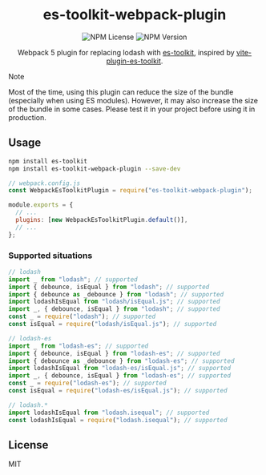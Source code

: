 <div align = center>
  <h1>es-toolkit-webpack-plugin</h1>
  <img alt="NPM License" src="https://img.shields.io/npm/l/es-toolkit-webpack-plugin">
  <img alt="NPM Version" src="https://img.shields.io/npm/v/es-toolkit-webpack-plugin">

  Webpack 5 plugin for replacing lodash with [es-toolkit](https://github.com/toss/es-toolkit), inspired by <a href="https://github.com/wojtekmaj/vite-plugin-es-toolkit">vite-plugin-es-toolkit</a>.
</div>

> [!NOTE]
> Most of the time, using this plugin can reduce the size of the bundle (especially when using ES modules). However, it may also increase the size of the bundle in some cases. Please test it in your project before using it in production.

## Usage

```bash
npm install es-toolkit
npm install es-toolkit-webpack-plugin --save-dev
```

```javascript
// webpack.config.js
const WebpackEsToolkitPlugin = require("es-toolkit-webpack-plugin");

module.exports = {
  // ...
  plugins: [new WebpackEsToolkitPlugin.default()],
  // ...
};
```

### Supported situations

```ts
// lodash
import _ from "lodash"; // supported
import { debounce, isEqual } from "lodash"; // supported
import { debounce as _debounce } from "lodash"; // supported
import lodashIsEqual from "lodash/isEqual.js"; // supported
import _, { debounce, isEqual } from "lodash"; // supported
const _ = require("lodash"); // supported
const isEqual = require("lodash/isEqual.js"); // supported

// lodash-es
import _ from "lodash-es"; // supported
import { debounce, isEqual } from "lodash-es"; // supported
import { debounce as _debounce } from "lodash-es"; // supported
import lodashIsEqual from "lodash-es/isEqual.js"; // supported
import _, { debounce, isEqual } from "lodash-es"; // supported
const _ = require("lodash-es"); // supported
const isEqual = require("lodash-es/isEqual.js"); // supported

// lodash.*
import lodashIsEqual from "lodash.isequal"; // supported
const lodashIsEqual = require("lodash.isequal"); // supported
```

## License

MIT
